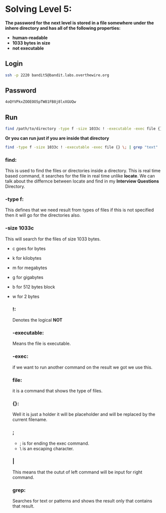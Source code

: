 # Solving Level 5:

**The password for the next level is stored in a file somewhere under the inhere directory and has all of the following properties:**
- **human-readable**
- **1033 bytes in size**
- **not executable**

## Login
```bash
ssh -p 2220 bandit5@bandit.labs.overthewire.org
```

## Password
```bash
4oQYVPkxZOOEOO5pTW81FB8j8lxXGUQw
```

## Run
```bash
find /path/to/directory -type f -size 1033c ! -executable -exec file {} \; | grep "text"
```
**Or you can run just if you are inside that directory**
```bash
find -type f -size 1033c ! -executable -exec file {} \; | grep "text"
```

### find:
This is used to find the files or directories inside a directory.
This is real time based command, it searches for the file in real time unlike **locate**.
We can talk about the differnce between locate and find in my **Interview Questions** Directory.

### -type f:
This defines that we need result from types of files if this is not specified then it will go for the directories also.

### -size 1033c
This will search for the files of size 1033 bytes.
- c goes for bytes
- k for kilobytes
- m for megabytes
- g for gigabytes
- b for 512 bytes block
- w for 2 bytes

  ### !:
  Denotes the logical **NOT**

  ### -executable:
  Means the file is executable.

  ### -exec:
  if we want to run another command on the result we got we use this.

  ### file:
  it is a command that shows the type of files.

  ### {}:
  Well it is just a holder it will be placeholder and will be replaced by the current filename.

  ### \;
  - ; is for ending the exec command.
  - \ is an escaping character.

  ### |
  This means that the outut of left command will be input for right command.

  ### grep:
  Searches for text or patterns and shows the result only that contains that result.
